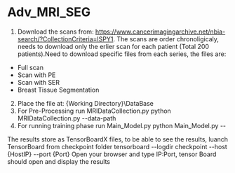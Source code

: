 # Adv_MRI_SEG

1. Download the scans from: https://www.cancerimagingarchive.net/nbia-search/?CollectionCriteria=ISPY1. The scans are order chronoligicaly, needs to download only the erlier scan for each patient (Total 200 patients).Need to download specific files from each series, the files are:
* Full scan
* Scan with PE
* Scan with SER
* Breast Tissue Segmentation 
2. Place the file at: {Working Directory}\DataBase
3. For Pre-Processing run MRIDataCollection.py
    python MRIDataCollection.py --data-path 
4. For running training phase run Main_Model.py
    python Main_Model.py --
    
The results store as TensorBoardX files, to be able to see the results, luanch TensorBoard from checkpoint folder
    tensorboard --logdir checkpoint --host {HostIP} --port {Port}
Open your browser and type IP:Port, tensor Board should open and display the results
